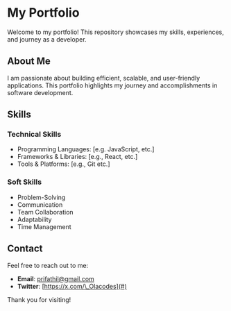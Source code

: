 # My Portfolio

Welcome to my portfolio! This repository showcases my skills, experiences, and journey as a developer.

## About Me

I am passionate about building efficient, scalable, and user-friendly applications. This portfolio highlights my journey and accomplishments in software development.

## Skills

### Technical Skills

- Programming Languages: [e.g. JavaScript, etc.]
- Frameworks & Libraries: [e.g., React, etc.]
- Tools & Platforms: [e.g., Git etc.]

### Soft Skills

- Problem-Solving
- Communication
- Team Collaboration
- Adaptability
- Time Management

## Contact

Feel free to reach out to me:

- **Email**: [prifathil@gmail.com](mailto:your-email@example.com)
- **Twitter**: [https://x.com/\_Olacodes](#)

Thank you for visiting!
